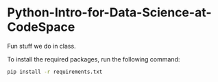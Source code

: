 # Python-Intro-for-Data-Science-at-CodeSpace
Fun stuff we do in class.


To install the required packages, run the following command:

```bash
pip install -r requirements.txt
```